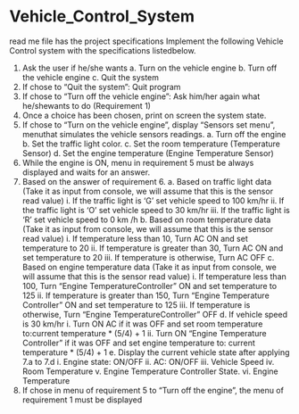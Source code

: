 # Vehicle_Control_System
read me file has the project specifications
Implement the following Vehicle Control system with the specifications listedbelow.
1. Ask the user if he/she wants
a. Turn on the vehicle engine
b. Turn off the vehicle engine
c. Quit the system
2. If chose to “Quit the system”: Quit program
3. If chose to “Turn off the vehicle engine”: Ask him/her again what he/shewants to do
(Requirement 1)
4. Once a choice has been chosen, print on screen the system state.
5. If chose to “Turn on the vehicle engine”, display “Sensors set menu”, menuthat
simulates the vehicle sensors readings.
a. Turn off the engine
b. Set the traffic light color.
c. Set the room temperature (Temperature Sensor)
d. Set the engine temperature (Engine Temperature Sensor)
6. While the engine is ON, menu in requirement 5 must be always displayed and
waits for an answer.
7. Based on the answer of requirement 6.
a. Based on traffic light data (Take it as input from console, we will assume that
this is the sensor read value)
i. If the traffic light is ‘G’ set vehicle speed to 100 km/hr
ii. If the traffic light is ‘O’ set vehicle speed to 30 km/hr
iii. If the traffic light is ‘R’ set vehicle speed to 0 km /h
b. Based on room temperature data (Take it as input from console, we will assume
that this is the sensor read value)
i. If temperature less than 10, Turn AC ON and set
temperature to 20
ii. If temperature is greater than 30, Turn AC ON and set
temperature to 20
iii. If temperature is otherwise, Turn AC OFF
c. Based on engine temperature data (Take it as input from console, we will
assume that this is the sensor read value)
i. If temperature less than 100, Turn “Engine TemperatureController”
ON and set temperature to 125
ii. If temperature is greater than 150, Turn “Engine Temperature
Controller” ON and set temperature to 125
iii. If temperature is otherwise, Turn “Engine TemperatureController”
OFF
d. If vehicle speed is 30 km/hr
i. Turn ON AC if it was OFF and set room temperature to:current
temperature * (5/4) + 1
ii. Turn ON “Engine Temperature Controller” if it was OFF and set engine
temperature to: current temperature * (5/4) + 1
e. Display the current vehicle state after applying 7.a to 7.d
i. Engine state: ON/OFF
ii. AC: ON/OFF
iii. Vehicle Speed
iv. Room Temperature
v. Engine Temperature Controller State.
vi. Engine Temperature
8. If chose in menu of requirement 5 to “Turn off the engine”, the menu of
requirement 1 must be displayed
